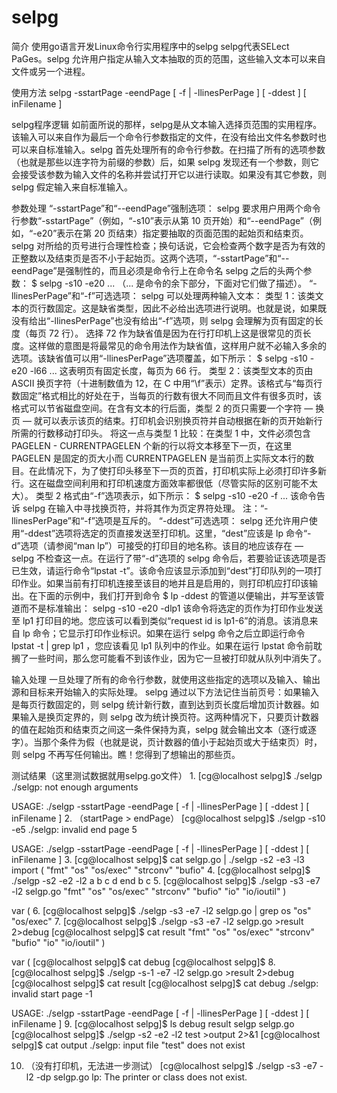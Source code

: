 # selpg

简介
使用go语言开发Linux命令行实用程序中的selpg
selpg代表SELect PaGes。selpg 允许用户指定从输入文本抽取的页的范围，这些输入文本可以来自文件或另一个进程。

使用方法
selpg -sstartPage -eendPage [ -f | -llinesPerPage ] [ -ddest ] [ inFilename ]

selpg程序逻辑
如前面所说的那样，selpg是从文本输入选择页范围的实用程序。该输入可以来自作为最后一个命令行参数指定的文件，在没有给出文件名参数时也可以来自标准输入。selpg 首先处理所有的命令行参数。在扫描了所有的选项参数（也就是那些以连字符为前缀的参数）后，如果 selpg 发现还有一个参数，则它会接受该参数为输入文件的名称并尝试打开它以进行读取。如果没有其它参数，则 selpg 假定输入来自标准输入。

参数处理
“-sstartPage”和“--eendPage”强制选项：
selpg 要求用户用两个命令行参数“-sstartPage”（例如，“-s10”表示从第 10 页开始）和“--eendPage”（例如，“-e20”表示在第 20 页结束）指定要抽取的页面范围的起始页和结束页。selpg 对所给的页号进行合理性检查；换句话说，它会检查两个数字是否为有效的正整数以及结束页是否不小于起始页。这两个选项，“-sstartPage”和“--eendPage”是强制性的，而且必须是命令行上在命令名 selpg 之后的头两个参数：
$ selpg -s10 -e20 ...
（... 是命令的余下部分，下面对它们做了描述）。
“-llinesPerPage”和“-f”可选选项：
selpg 可以处理两种输入文本：
类型 1：该类文本的页行数固定。这是缺省类型，因此不必给出选项进行说明。也就是说，如果既没有给出“-llinesPerPage”也没有给出“-f”选项，则 selpg 会理解为页有固定的长度（每页 72 行）。
选择 72 作为缺省值是因为在行打印机上这是很常见的页长度。这样做的意图是将最常见的命令用法作为缺省值，这样用户就不必输入多余的选项。该缺省值可以用“-llinesPerPage”选项覆盖，如下所示：
$ selpg -s10 -e20 -l66 ...
这表明页有固定长度，每页为 66 行。
类型 2：该类型文本的页由 ASCII 换页字符（十进制数值为 12，在 C 中用“\f”表示）定界。该格式与“每页行数固定”格式相比的好处在于，当每页的行数有很大不同而且文件有很多页时，该格式可以节省磁盘空间。在含有文本的行后面，类型 2 的页只需要一个字符 ― 换页 ― 就可以表示该页的结束。打印机会识别换页符并自动根据在新的页开始新行所需的行数移动打印头。
将这一点与类型 1 比较：在类型 1 中，文件必须包含 PAGELEN - CURRENTPAGELEN 个新的行以将文本移至下一页，在这里 PAGELEN 是固定的页大小而 CURRENTPAGELEN 是当前页上实际文本行的数目。在此情况下，为了使打印头移至下一页的页首，打印机实际上必须打印许多新行。这在磁盘空间利用和打印机速度方面效率都很低（尽管实际的区别可能不太大）。
类型 2 格式由“-f”选项表示，如下所示：
$ selpg -s10 -e20 -f ...
该命令告诉 selpg 在输入中寻找换页符，并将其作为页定界符处理。
注：“-llinesPerPage”和“-f”选项是互斥的。
“-ddest”可选选项：
selpg 还允许用户使用“-ddest”选项将选定的页直接发送至打印机。这里，“dest”应该是 lp 命令“-d”选项（请参阅“man lp”）可接受的打印目的地名称。该目的地应该存在 ― selpg 不检查这一点。在运行了带“-d”选项的 selpg 命令后，若要验证该选项是否已生效，请运行命令“lpstat -t”。该命令应该显示添加到“dest”打印队列的一项打印作业。如果当前有打印机连接至该目的地并且是启用的，则打印机应打印该输出。在下面的示例中，我们打开到命令
$ lp -ddest
的管道以便输出，并写至该管道而不是标准输出：
selpg -s10 -e20 -dlp1
该命令将选定的页作为打印作业发送至 lp1 打印目的地。您应该可以看到类似“request id is lp1-6”的消息。该消息来自 lp 命令；它显示打印作业标识。如果在运行 selpg 命令之后立即运行命令 lpstat -t | grep lp1 ，您应该看见 lp1 队列中的作业。如果在运行 lpstat 命令前耽搁了一些时间，那么您可能看不到该作业，因为它一旦被打印就从队列中消失了。

输入处理
一旦处理了所有的命令行参数，就使用这些指定的选项以及输入、输出源和目标来开始输入的实际处理。
selpg 通过以下方法记住当前页号：如果输入是每页行数固定的，则 selpg 统计新行数，直到达到页长度后增加页计数器。如果输入是换页定界的，则 selpg 改为统计换页符。这两种情况下，只要页计数器的值在起始页和结束页之间这一条件保持为真，selpg 就会输出文本（逐行或逐字）。当那个条件为假（也就是说，页计数器的值小于起始页或大于结束页）时，则 selpg 不再写任何输出。瞧！您得到了想输出的那些页。

测试结果（这里测试数据就用selpg.go文件）
1.
[cg@localhost selpg]$ ./selgp
./selgp: not enough arguments

USAGE: ./selgp -sstartPage -eendPage [ -f | -llinesPerPage ] [ -ddest ] [ inFilename ]
2. （startPage > endPage）
[cg@localhost selpg]$ ./selgp -s10 -e5
./selgp: invalid end page 5

USAGE: ./selgp -sstartPage -eendPage [ -f | -llinesPerPage ] [ -ddest ] [ inFilename ]
3.
[cg@localhost selpg]$ cat selgp.go | ./selgp -s2 -e3 -l3
import (
	"fmt"
	"os"
	"os/exec"
	"strconv"
	"bufio"
4.
[cg@localhost selpg]$ ./selgp -s2 -e2 -l2
a
b
c
d
end
b
c
5.
[cg@localhost selpg]$ ./selgp -s3 -e7 -l2 selgp.go 
	"fmt"
	"os"
	"os/exec"
	"strconv"
	"bufio"
	"io"
	"io/ioutil"
)

var (
6.
[cg@localhost selpg]$ ./selgp -s3 -e7 -l2 selgp.go | grep os
	"os"
	"os/exec"
7.
[cg@localhost selpg]$ ./selgp -s3 -e7 -l2 selgp.go >result 2>debug 
[cg@localhost selpg]$ cat result 
	"fmt"
	"os"
	"os/exec"
	"strconv"
	"bufio"
	"io"
	"io/ioutil"
)

var (
[cg@localhost selpg]$ cat debug 
[cg@localhost selpg]$ 
8.
[cg@localhost selpg]$ ./selgp -s-1 -e7 -l2 selgp.go >result 2>debug 
[cg@localhost selpg]$ cat result 
[cg@localhost selpg]$ cat debug 
./selgp: invalid start page -1

USAGE: ./selgp -sstartPage -eendPage [ -f | -llinesPerPage ] [ -ddest ] [ inFilename ]
9.
[cg@localhost selpg]$ ls
debug  result  selgp  selgp.go
[cg@localhost selpg]$ ./selgp -s2 -e2 -l2 test >output 2>&1
[cg@localhost selpg]$ cat output 
./selgp: input file "test" does not exist

10. （没有打印机，无法进一步测试）
[cg@localhost selpg]$ ./selgp -s3 -e7 -l2 -dp selgp.go 
lp: The printer or class does not exist.
